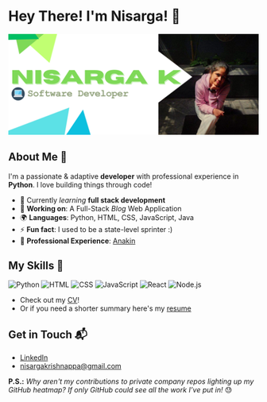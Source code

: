 # Hey There! I'm Nisarga! 👋
![Banner Image](GitHub-Profile-Banner-Narrow.png)
## About Me 🚀
I'm a passionate & adaptive **developer** with professional experience in **Python**. I love building things through code!

- 🌱 Currently _learning_ **full stack development**
- 🔭 **Working on**: A Full-Stack _Blog_ Web Application
- 🌍 **Languages**: Python, HTML, CSS, JavaScript, Java
- ⚡ **Fun fact**: I used to be a state-level sprinter :)
- 💼 **Professional Experience**: [Anakin](Professional-Experience/Anakin.md)

## My Skills 🧠
![Python](https://img.shields.io/badge/Python-FFD43B?style=for-the-badge&logo=python&logoColor=blue)
![HTML](https://img.shields.io/badge/-HTML-E34F26?style=flat-square&logo=html5&logoColor=white) ![CSS](https://img.shields.io/badge/-CSS-1572B6?style=flat-square&logo=css3&logoColor=white) ![JavaScript](https://img.shields.io/badge/-JavaScript-F7DF1E?style=flat-square&logo=javascript&logoColor=black) ![React](https://img.shields.io/badge/-React-61DAFB?style=flat-square&logo=react&logoColor=black) ![Node.js](https://img.shields.io/badge/-Node.js-339933?style=flat-square&logo=node.js&logoColor=white)

- Check out my [CV]()!
- Or if you need a shorter summary here's my [resume]()

## Get in Touch 📬
- [LinkedIn](www.linkedin.com/in/nis-k)
- nisargakrishnappa@gmail.com

**P.S.:** _Why aren't my contributions to private company repos lighting up my GitHub heatmap? If only GitHub could see all the work I’ve put in!_ 😓
